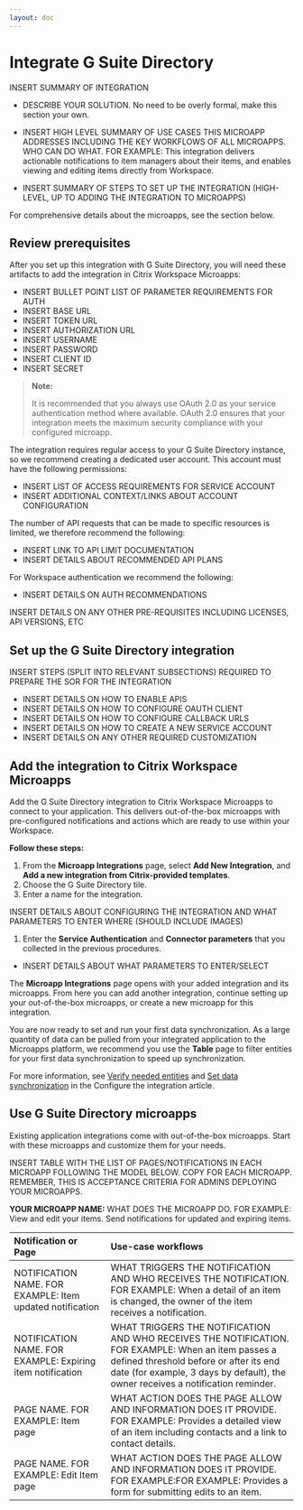```yaml
---
layout: doc
---
```


# Integrate G Suite Directory

INSERT SUMMARY OF INTEGRATION
  
*  DESCRIBE YOUR SOLUTION. No need to be overly formal, make this section your own.

*  INSERT HIGH LEVEL SUMMARY OF USE CASES THIS MICROAPP ADDRESSES INCLUDING THE KEY WORKFLOWS OF ALL MICROAPPS. WHO CAN DO WHAT. FOR EXAMPLE: This integration delivers actionable notifications to item managers about their items, and enables viewing and editing items directly from Workspace.
  
*  INSERT SUMMARY OF STEPS TO SET UP THE INTEGRATION (HIGH-LEVEL, UP TO ADDING THE INTEGRATION TO MICROAPPS)
  
For comprehensive details about the microapps, see the section below.

## Review prerequisites

After you set up this integration with G Suite Directory, you will need these artifacts to add the integration in Citrix Workspace Microapps:

*  INSERT BULLET POINT LIST OF PARAMETER REQUIREMENTS FOR AUTH
*  INSERT BASE URL
*  INSERT TOKEN URL
*  INSERT AUTHORIZATION URL
*  INSERT USERNAME
*  INSERT PASSWORD
*  INSERT CLIENT ID
*  INSERT SECRET

>**Note:**
>
>It is recommended that you always use OAuth 2.0 as your service authentication method where available. OAuth 2.0 ensures that your integration meets the maximum security compliance with your configured microapp.

The integration requires regular access to your G Suite Directory instance, so we recommend creating a dedicated user account. This account must have the following permissions:

*  INSERT LIST OF ACCESS REQUIREMENTS FOR SERVICE ACCOUNT
*  INSERT ADDITIONAL CONTEXT/LINKS ABOUT ACCOUNT CONFIGURATION

The number of API requests that can be made to specific resources is limited, we therefore recommend the following:

*  INSERT LINK TO API LIMIT DOCUMENTATION
*  INSERT DETAILS ABOUT RECOMMENDED API PLANS

For Workspace authentication we recommend the following:
 *  INSERT DETAILS ON AUTH RECOMMENDATIONS

INSERT DETAILS ON ANY OTHER PRE-REQUISITES INCLUDING LICENSES, API VERSIONS, ETC

## Set up the G Suite Directory integration

INSERT STEPS (SPLIT INTO RELEVANT SUBSECTIONS) REQUIRED TO PREPARE THE SOR FOR THE INTEGRATION
*  INSERT DETAILS ON HOW TO ENABLE APIS
*  INSERT DETAILS ON HOW TO CONFIGURE OAUTH CLIENT
*  INSERT DETAILS ON HOW TO CONFIGURE CALLBACK URLS
*  INSERT DETAILS ON HOW TO CREATE A NEW SERVICE ACCOUNT
*  INSERT DETAILS ON ANY OTHER REQUIRED CUSTOMIZATION


## Add the integration to Citrix Workspace Microapps

Add the G Suite Directory integration to Citrix Workspace Microapps to connect to your application. This delivers out-of-the-box microapps with pre-configured notifications and actions which are ready to use within your Workspace.

**Follow these steps:**

1.  From the **Microapp Integrations** page, select **Add New Integration**, and **Add a new integration from Citrix-provided templates**.
1.  Choose the G Suite Directory tile.
1.  Enter a name for the integration.

INSERT DETAILS ABOUT CONFIGURING THE INTEGRATION AND WHAT PARAMETERS TO ENTER WHERE (SHOULD INCLUDE IMAGES)

1.  Enter the **Service Authentication** and **Connector parameters** that you collected in the previous procedures.
*  INSERT DETAILS ABOUT WHAT PARAMETERS TO ENTER/SELECT

The **Microapp Integrations** page opens with your added integration and its microapps. From here you can add another integration, continue setting up your out-of-the-box microapps, or create a new microapp for this integration.

You are now ready to set and run your first data synchronization. As a large quantity of data can be pulled from your integrated application to the Microapps platform, we recommend you use the **Table** page to filter entities for your first data synchronization to speed up synchronization.

For more information, see [Verify needed entities](/en-us/citrix-microapps/set-up-template-integrations.html#verify-needed-entities) and [Set data synchronization](/en-us/citrix-microapps/set-up-template-integrations.html#set-data-synchronization) in the Configure the integration article.

## Use G Suite Directory microapps

Existing application integrations come with out-of-the-box microapps. Start with these microapps and customize them for your needs.

INSERT TABLE WITH THE LIST OF PAGES/NOTIFICATIONS IN EACH MICROAPP FOLLOWING THE MODEL BELOW. COPY FOR EACH MICROAPP. REMEMBER, THIS IS ACCEPTANCE CRITERIA FOR ADMINS DEPLOYING YOUR MICROAPPS.
  
**YOUR MICROAPP NAME:** WHAT DOES THE MICROAPP DO. FOR EXAMPLE: View and edit your items. Send notifications for updated and expiring items.

|Notification or Page|Use-case workflows|
|:-------------|:-------------|
| NOTIFICATION NAME. FOR EXAMPLE: Item updated notification | WHAT TRIGGERS THE NOTIFICATION AND WHO RECEIVES THE NOTIFICATION. FOR EXAMPLE: When a detail of an item is changed, the owner of the item receives a notification.  |
| NOTIFICATION NAME. FOR EXAMPLE: Expiring item notification | WHAT TRIGGERS THE NOTIFICATION AND WHO RECEIVES THE NOTIFICATION. FOR EXAMPLE: When an item passes a defined threshold before or after its end date (for example, 3 days by default), the owner receives a notification reminder. |
| PAGE NAME. FOR EXAMPLE: Item page | WHAT ACTION DOES THE PAGE ALLOW AND INFORMATION DOES IT PROVIDE. FOR EXAMPLE: Provides a detailed view of an item including contacts and a link to contact details. |
| PAGE NAME. FOR EXAMPLE: Edit Item page | WHAT ACTION DOES THE PAGE ALLOW AND INFORMATION DOES IT PROVIDE. FOR EXAMPLE:FOR EXAMPLE: Provides a form for submitting edits to an item. |
